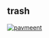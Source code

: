 ## trash

[![pavmeent](https://img.discogs.com/TwLE57O7-9jS0UueVW4X9VjgxZc=/fit-in/600x595/filters:strip_icc():format(jpeg):mode_rgb():quality(90)/discogs-images/R-765859-1497998785-9607.jpeg.jpg)](https://www.youtube.com/watch?v=BpoMzsDL7z4)






